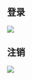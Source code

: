 ## 登录

![](http://javahouse.xyz/20200124125212.png)

## 注销

![](http://javahouse.xyz/20200124125153.png)

